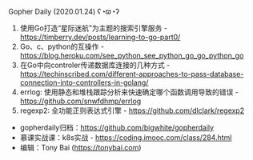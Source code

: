Gopher Daily (2020.01.24) ʕ◔ϖ◔ʔ

1. 使用Go打造“星际迷航”为主题的搜索引擎服务 - https://timberry.dev/posts/learning-to-go-part0/
2. Go、c、python的互操作 - https://blog.heroku.com/see_python_see_python_go_go_python_go
3. 在Go中向controler传递数据库连接的几种方式 - https://techinscribed.com/different-approaches-to-pass-database-connection-into-controllers-in-golang/
4. errlog: 使用静态和堆栈跟踪分析来快速确定哪个函数调用导致的错误 - https://github.com/snwfdhmp/errlog
5. regexp2: 全功能正则表达式引擎 - https://github.com/dlclark/regexp2

* gopherdaily归档：https://github.com/bigwhite/gopherdaily
* 慕课实战课：k8s实战 - https://coding.imooc.com/class/284.html
* 编辑：Tony Bai (https://tonybai.com)
